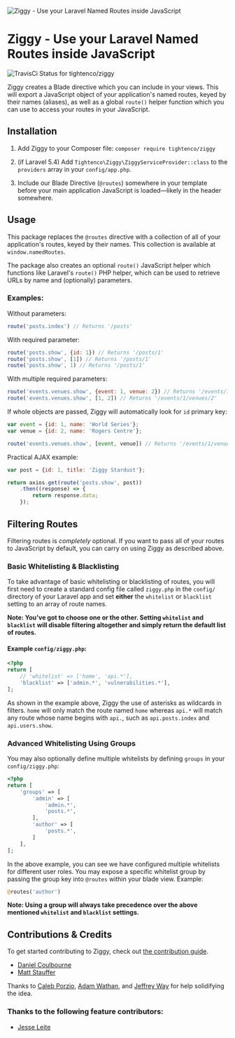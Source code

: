 ![Ziggy - Use your Laravel Named Routes inside JavaScript](https://raw.githubusercontent.com/tightenco/ziggy/master/ziggy-banner.png?version=2)

# Ziggy - Use your Laravel Named Routes inside JavaScript
![TravisCi Status for tightenco/ziggy](https://travis-ci.org/tightenco/ziggy.svg?branch=master)


Ziggy creates a Blade directive which you can include in your views. This will export a JavaScript object of your application's named routes, keyed by their names (aliases), as well as a global `route()` helper function which you can use to access your routes in your JavaScript.

## Installation

1. Add Ziggy to your Composer file: `composer require tightenco/ziggy`

2. (if Laravel 5.4) Add `Tightenco\Ziggy\ZiggyServiceProvider::class` to the `providers` array in your `config/app.php`.

3. Include our Blade Directive (`@routes`) somewhere in your template before your main application JavaScript is loaded&mdash;likely in the header somewhere.

## Usage

This package replaces the `@routes` directive with a collection of all of your application's routes, keyed by their names. This collection is available at `window.namedRoutes`.

The package also creates an optional `route()` JavaScript helper which functions like Laravel's `route()` PHP helper, which can be used to retrieve URLs by name and (optionally) parameters.

### Examples:

Without parameters:

```js
route('posts.index') // Returns '/posts'
```

With required parameter:

```js
route('posts.show', {id: 1}) // Returns '/posts/1'
route('posts.show', [1]) // Returns '/posts/1'
route('posts.show', 1) // Returns '/posts/1'
```

With multiple required parameters:

```js
route('events.venues.show', {event: 1, venue: 2}) // Returns '/events/1/venues/2'
route('events.venues.show', [1, 2]) // Returns '/events/1/venues/2'
```

If whole objects are passed, Ziggy will automatically look for `id` primary key:

```js
var event = {id: 1, name: 'World Series'};
var venue = {id: 2, name: 'Rogers Centre'};

route('events.venues.show', [event, venue]) // Returns '/events/1/venues/2'
```

Practical AJAX example:

```js
var post = {id: 1, title: 'Ziggy Stardust'};

return axios.get(route('posts.show', post))
    .then((response) => {
        return response.data;
    });
```

## Filtering Routes
Filtering routes is *completely* optional. If you want to pass all of your routes to JavaScript by default, you can carry on using Ziggy as described above.

### Basic Whitelisting & Blacklisting
To take advantage of basic whitelisting or blacklisting of routes, you will first need to create a standard config file called `ziggy.php` in the `config/` directory of your Laravel app and set **either** the `whitelist` or `blacklist` setting to an array of route names.

**Note: You've got to choose one or the other. Setting `whitelist` and `blacklist` will disable filtering altogether and simply return the default list of routes.**

#### Example `config/ziggy.php`:
```php
<?php
return [
    // 'whitelist' => ['home', 'api.*'],
    'blacklist' => ['admin.*', 'vulnerabilities.*'],
];
```

As shown in the example above, Ziggy the use of asterisks as wildcards in filters. `home` will only match the route named `home` whereas `api.*` will match any route whose name begins with `api.`, such as `api.posts.index` and `api.users.show`.

### Advanced Whitelisting Using Groups

You may also optionally define multiple whitelists by defining `groups` in your `config/ziggy.php`:

```php
<?php
return [
    'groups' => [
        'admin' => [
            'admin.*',
            'posts.*',
        ],
        'author' => [
            'posts.*',
        ]
    ],
];
```

In the above example, you can see we have configured multiple whitelists for different user roles.  You may expose a specific whitelist group by passing the group key into `@routes` within your blade view.  Example:

```php
@routes('author')
```

**Note: Using a group will always take precedence over the above mentioned `whitelist` and `blacklist` settings.**

## Contributions & Credits

To get started contributing to Ziggy, check out [the contribution guide](CONTRIBUTING.md).

- [Daniel Coulbourne](https://twitter.com/DCoulbourne)
- [Matt Stauffer](https://twitter.com/stauffermatt)

Thanks to [Caleb Porzio](http://twitter.com/calebporzio), [Adam Wathan](http://twitter.com/adamwathan), and [Jeffrey Way](http://twitter.com/jeffrey_way) for help solidifying the idea.

### Thanks to the following feature contributors:
 - [Jesse Leite](https://github.com/JesseLeite)


